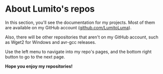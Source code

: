 # About Lumito's repos

In this section, you'll see the documentation for my projects. Most of them are available on my GitHub account ([github.com/LumitoLuma](https://github.com/LumitoLuma)).

Also, there will be other repositories that aren't on my GitHub account, such as Wget2 for Windows and avr-gcc releases.

Use the left menu to navigate into my repo's pages, and the bottom right button to go to the next page.

**Hope you enjoy my repositories!**

